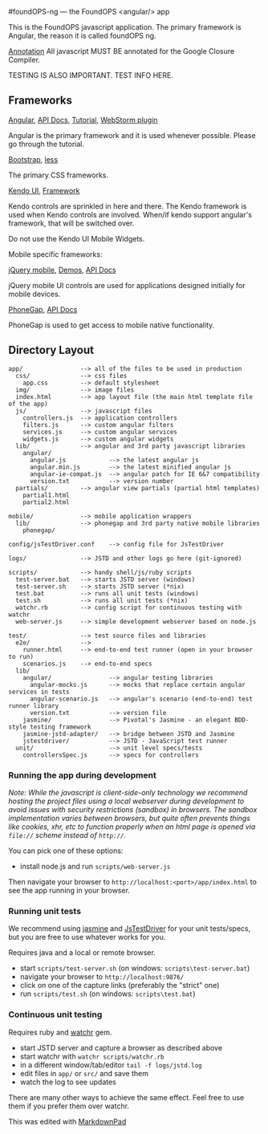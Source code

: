 #foundOPS-ng — the FoundOPS &lt;angular/&gt; app

This is the FoundOPS javascript application. The primary framework is Angular, the reason it is called foundOPS ng.

[Annotation](https://developers.google.com/closure/compiler/docs/js-for-compiler) All javascript MUST BE annotated for the Google Closure Compiler.

TESTING IS ALSO IMPORTANT. TEST INFO HERE.

## Frameworks

[Angular](http://angularjs.org/), [API Docs](http://docs.angularjs.org/api), [Tutorial](http://docs.angularjs.org/tutorial), [WebStorm plugin](https://groups.google.com/forum/#!topic/angular/GyBSkDxZN9c)

Angular is the primary framework and it is used whenever possible. Please go through the tutorial.

[Bootstrap](http://twitter.github.com/bootstrap/), [less](http://lesscss.org/)

The primary CSS frameworks.

[Kendo UI](http://demos.kendoui.com/web/overview/index.html), [Framework](http://demos.kendoui.com/web/mvvm/index.html)

Kendo controls are sprinkled in here and there. The Kendo framework is used when Kendo controls are involved. When/if kendo support angular's framework, that will be switched over.

Do not use the Kendo UI Mobile Widgets.

Mobile specific frameworks:

[jQuery mobile](http://jquerymobile.com/), [Demos](http://jquerymobile.com/demos/1.1.0/), [API Docs](http://docs.jquery.com/Main_Page)

jQuery mobile UI controls are used for applications designed initially for mobile devices.

[PhoneGap](http://phonegap.com/), [API Docs](http://docs.phonegap.com/en/1.7.0/index.html)

PhoneGap is used to get access to mobile native functionality.

## Directory Layout

    app/                --> all of the files to be used in production
      css/              --> css files
        app.css         --> default stylesheet
      img/              --> image files
      index.html        --> app layout file (the main html template file of the app)
      js/               --> javascript files
        controllers.js  --> application controllers
        filters.js      --> custom angular filters
        services.js     --> custom angular services
        widgets.js      --> custom angular widgets
      lib/              --> angular and 3rd party javascript libraries
        angular/
          angular.js            --> the latest angular js
          angular.min.js        --> the latest minified angular js
          angular-ie-compat.js  --> angular patch for IE 6&7 compatibility
          version.txt           --> version number
      partials/         --> angular view partials (partial html templates)
        partial1.html
        partial2.html

	mobile/             --> mobile application wrappers
      lib/              --> phonegap and 3rd party native mobile libraries
        phonegap/

    config/jsTestDriver.conf    --> config file for JsTestDriver

    logs/               --> JSTD and other logs go here (git-ignored)

    scripts/            --> handy shell/js/ruby scripts
      test-server.bat   --> starts JSTD server (windows)
      test-server.sh    --> starts JSTD server (*nix)
      test.bat          --> runs all unit tests (windows)
      test.sh           --> runs all unit tests (*nix)
      watchr.rb         --> config script for continuous testing with watchr
      web-server.js     --> simple development webserver based on node.js

    test/               --> test source files and libraries
      e2e/              -->
        runner.html     --> end-to-end test runner (open in your browser to run)
        scenarios.js    --> end-to-end specs
      lib/
        angular/                --> angular testing libraries
          angular-mocks.js      --> mocks that replace certain angular services in tests
          angular-scenario.js   --> angular's scenario (end-to-end) test runner library
          version.txt           --> version file
        jasmine/                --> Pivotal's Jasmine - an elegant BDD-style testing framework
        jasmine-jstd-adapter/   --> bridge between JSTD and Jasmine
        jstestdriver/           --> JSTD - JavaScript test runner
      unit/                     --> unit level specs/tests
        controllersSpec.js      --> specs for controllers

### Running the app during development

_Note: While the javascript is client-side-only technology we recommend hosting the project files using a local
webserver during development to avoid issues with security restrictions (sandbox) in browsers. The
sandbox implementation varies between browsers, but quite often prevents things like cookies, xhr,
etc to function properly when an html page is opened via `file://` scheme instead of `http://`._

You can pick one of these options:

* install node.js and run `scripts/web-server.js`

Then navigate your browser to `http://localhost:<port>/app/index.html` to see the app running in
your browser.

### Running unit tests

We recommend using [jasmine](http://pivotal.github.com/jasmine/) and
[JsTestDriver](http://code.google.com/p/js-test-driver/) for your unit tests/specs, but you are free
to use whatever works for you.

Requires java and a local or remote browser.

* start `scripts/test-server.sh` (on windows: `scripts\test-server.bat`)
* navigate your browser to `http://localhost:9876/`
* click on one of the capture links (preferably the "strict" one)
* run `scripts/test.sh` (on windows: `scripts\test.bat`)


### Continuous unit testing

Requires ruby and [watchr](https://github.com/mynyml/watchr) gem.

* start JSTD server and capture a browser as described above
* start watchr with `watchr scripts/watchr.rb`
* in a different window/tab/editor `tail -f logs/jstd.log`
* edit files in `app/` or `src/` and save them
* watch the log to see updates

There are many other ways to achieve the same effect. Feel free to use them if you prefer them over
watchr.

This was edited with [MarkdownPad](http://markdownpad.com/)

